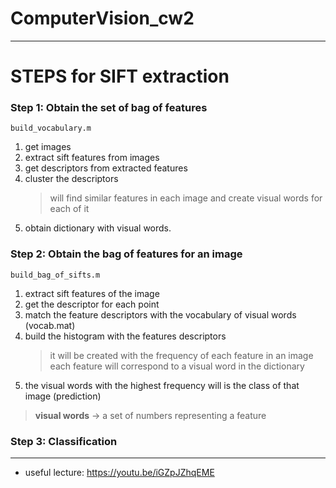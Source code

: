 # ComputerVision_cw2


---
# **STEPS for SIFT extraction**

### Step 1: Obtain the set of bag of features 
`build_vocabulary.m`
1. get images
2. extract sift features from images
3. get descriptors from extracted features
4. cluster the descriptors
    > will find similar features in each image and create visual words for each of it
5. obtain dictionary with visual words.

### Step 2: Obtain the bag of features for an image
`build_bag_of_sifts.m`
1. extract sift features of the image
2. get the descriptor for each point 
3. match the feature descriptors with the vocabulary of visual words (vocab.mat)
4. build the histogram with the features descriptors
	> it will be created with the frequency of each feature in an image
	each feature will correspond to a visual word in the dictionary
5. the visual words with the highest frequency will is the class of that image (prediction) 

> **visual words** -> a set of numbers representing a feature 

### Step 3: Classification

---


* useful lecture: https://youtu.be/iGZpJZhqEME
